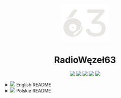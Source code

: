 <p align="center">
<img src="server/public/images/logo.png" width="30%">
</p>
<h1 align="center">RadioWęzeł63</h1>
<p align="center">
<img src="https://img.shields.io/badge/-javascript-F7DF1E?style=for-the-badge&logo=javascript&logoColor=F7DF1E&labelColor=151515">
<img src="https://img.shields.io/badge/-node.js-339933?style=for-the-badge&logo=node.js&logoColor=339933&labelColor=151515">
<img src="https://img.shields.io/badge/-CSS-1572B6?style=for-the-badge&logo=css3&logoColor=1572B6&labelColor=151515">
<img src="https://img.shields.io/badge/-ejs-90a93a?style=for-the-badge&labelColor=151515&logo=data:image/png;base64,iVBORw0KGgoAAAANSUhEUgAAAFAAAAAsAQMAAADIP61UAAAABlBMVEUTFRONqDaKAALSAAAA4UlEQVQY002RwY3DMAwEKfihp0pwKbrKwgDXmK4TlaCnHjwyu2GchLCBkb3CLklh/chVZbyxEpsRz9HWC3WcW/BAGkNN+qIU6KKT0hgRiT2Gq8QA4pP1EneRI+zCFgt4xFM6gdUpxS/X5pQ6j80ohaM6fSmVbvRVSJGFGMEYk74wYNE3FglmPH5wEuF7CdLXPhhyta64R49KY4r77hNxjLh0Z0j0G5bRJf6ITEn0zF7id/uzebzHvqVJ9WNpDop4y/E1S0ENjLr8e466r5IJFSiJ50C/unNZMRDovcJ6/1rsA2y9rRc1AunMAAAAAElFTkSuQmCC">
<img src="https://img.shields.io/badge/-mongodb-47A248?style=for-the-badge&logo=mongodb&logoColor=47A248&labelColor=151515">
</p>

<details>
  <summary> <img src="https://cdn-icons-png.flaticon.com/512/197/197374.png" width="13"> English README</summary>

# Bugs:

* Vote elements might duplicate when reviving songs from history

# ToDo:

* lyrics analyzer
* auto vote on added song
* pretty README

</details>

<details>
  <summary> <img src="https://cdn-icons-png.flaticon.com/512/197/197529.png" width="13"> Polskie README</summary>

# Strona główna:

<img width="100%" src="readme_assets/main_page.png">

Menu:\
Dla najwyższej roli w menu są dostępne następujące opcje:
* [Admin panel](#admin-panel)
* [Odtwarzacz](#odtwarzacz)
* [Użytkownicy](#użytkownicy)
* Historia
* Ustawienia
* Wyloguj

Głosy:\
Głosować mogą tylko zalogowani użytkownicy. Piosenki są odtwarzane w kolejności od mających najwyższą ilość głosów do tych z najniższą.

Dodawanie piosenek:\
Piosenki są dodawane z youtube music i zanim będą na głównej stronie muszą przejść weryfikacje administratorów.

Administratorzy mogą również usuwać piosenki które są na głównej stronie. Przytrzymując ikonkę jakiejkolwiek piosenki na każdej z ikonek pojawi się kosz:

<img width="70%" src="readme_assets/delete_song_from_main_page.png">

klikając na kosz piosenka jest usuwana z głównej strony i pojawia się na stronie z historią.

# Admin panel

<img width="100%" src="readme_assets/admin_panel.png">

Odrzucenie piosenki:\
Jeżeli piosenka jest pod jakimś względem nieodpowiednia do odtworzenia należy ją usunąć tym przyciskiem.

Zaakceptowanie piosenki:\
Jeżeli piosenka jest odpowiednia do odtworzenia należy zaakceptować ją tym przyciskiem. Wtedy pojawi się na stronie głównej i będzie można na nią głosować.

Link do piosenki:\
otwiera link z daną piosenką.

Wyświetlenie tekstu piosenki:\
Wczytuje tekst piosenki z google.

# Odtwarzacz

**Ta strona może być używana przez tylko jedną osobę naraz**

<img width="100%" src="readme_assets/player.png">

Rozpocznij kolejkę / następna piosenka:\
jeżeli od uruchomienia aplikacji nie została odtworzona żadana piosenka rozpoczyna odtwarzanie. Jeżeli aktualnie jest odtwarzana jakaś piosenka odtwarza następną. Piosenki które zostały odtworzone pojawiają się w historii.

Odtwórz / Wstrzymaj:\
Zatrzymuje lub kontynuuje odtwarzaną piosenkę.

Surowy youtube iframe:\
Wyświetla iframe który odtwarza piosenkę i logi.
(przydatne jeżeli są problemy z domyślnym odtwarzaczem)

Mały Admin panel:\
Jest to tym samym co [Admin panel](#admin-panel) tylko że na stronie z odtwarzaczem.

# Użytkownicy

<img width="100%" src="readme_assets/users_page.png">

Rola użytkownika:\
W aplikacji dostępne są 4 role:
* user: może dodawać i głosować na piosenki
* moderator: może używać admin panelu
* admin: może to co user i moderator oraz ma dostęp do: Odtwarzacza, Użytkowników, Historii i Ustawień
* developer: może wszystko

Nadanie wyższej roli / Obniżenie roli:\
Każdy mający dostęp do strony Użytkownicy może awansować i deawansować wszystkich użytkowników którzy są conajmniej o rolę niżej od ich nich.
</details>

